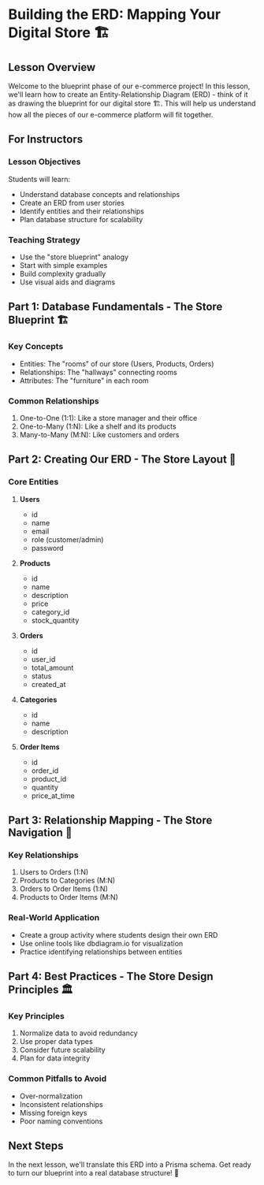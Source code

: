 # Building the ERD: Mapping Your Digital Store 🏗️

## Lesson Overview

Welcome to the blueprint phase of our e-commerce project! In this lesson, we'll learn how to create an Entity-Relationship Diagram (ERD) - think of it as drawing the blueprint for our digital store 🏗️. This will help us understand how all the pieces of our e-commerce platform will fit together.

## For Instructors

### Lesson Objectives

Students will learn:
- Understand database concepts and relationships
- Create an ERD from user stories
- Identify entities and their relationships
- Plan database structure for scalability

### Teaching Strategy

- Use the "store blueprint" analogy
- Start with simple examples
- Build complexity gradually
- Use visual aids and diagrams

## Part 1: Database Fundamentals - The Store Blueprint 🏗️

### Key Concepts

- Entities: The "rooms" of our store (Users, Products, Orders)
- Relationships: The "hallways" connecting rooms
- Attributes: The "furniture" in each room

### Common Relationships

1. One-to-One (1:1): Like a store manager and their office
2. One-to-Many (1:N): Like a shelf and its products
3. Many-to-Many (M:N): Like customers and orders

## Part 2: Creating Our ERD - The Store Layout 📐

### Core Entities

1. **Users**
   - id
   - name
   - email
   - role (customer/admin)
   - password

2. **Products**
   - id
   - name
   - description
   - price
   - category_id
   - stock_quantity

3. **Orders**
   - id
   - user_id
   - total_amount
   - status
   - created_at

4. **Categories**
   - id
   - name
   - description

5. **Order Items**
   - id
   - order_id
   - product_id
   - quantity
   - price_at_time

## Part 3: Relationship Mapping - The Store Navigation 🧭

### Key Relationships

1. Users to Orders (1:N)
2. Products to Categories (M:N)
3. Orders to Order Items (1:N)
4. Products to Order Items (M:N)

### Real-World Application

- Create a group activity where students design their own ERD
- Use online tools like dbdiagram.io for visualization
- Practice identifying relationships between entities

## Part 4: Best Practices - The Store Design Principles 🏛️

### Key Principles

1. Normalize data to avoid redundancy
2. Use proper data types
3. Consider future scalability
4. Plan for data integrity

### Common Pitfalls to Avoid

- Over-normalization
- Inconsistent relationships
- Missing foreign keys
- Poor naming conventions

## Next Steps

In the next lesson, we'll translate this ERD into a Prisma schema. Get ready to turn our blueprint into a real database structure! 🚀
